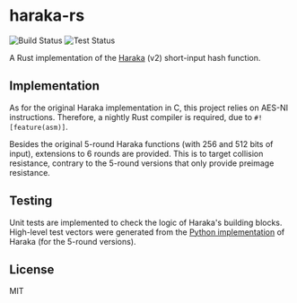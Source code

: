 # haraka-rs

![Build Status](https://github.com/gendx/haraka-rs/workflows/Build/badge.svg)
![Test Status](https://github.com/gendx/haraka-rs/workflows/Tests/badge.svg)

A Rust implementation of the [Haraka](https://github.com/kste/haraka) (v2) short-input hash function.

## Implementation

As for the original Haraka implementation in C, this project relies on AES-NI instructions.
Therefore, a nightly Rust compiler is required, due to `#![feature(asm)]`.

Besides the original 5-round Haraka functions (with 256 and 512 bits of input), extensions to 6 rounds are provided.
This is to target collision resistance, contrary to the 5-round versions that only provide preimage resistance.

## Testing

Unit tests are implemented to check the logic of Haraka's building blocks.
High-level test vectors were generated from the [Python implementation](https://github.com/kste/haraka/blob/master/code/python/ref.py) of Haraka (for the 5-round versions).

## License

MIT

